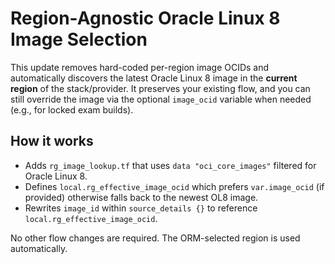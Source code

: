 # Region-Agnostic Oracle Linux 8 Image Selection

This update removes hard-coded per-region image OCIDs and automatically discovers the latest Oracle Linux 8 image
in the **current region** of the stack/provider. It preserves your existing flow, and you can still override the image
via the optional `image_ocid` variable when needed (e.g., for locked exam builds).

## How it works
- Adds `rg_image_lookup.tf` that uses `data "oci_core_images"` filtered for Oracle Linux 8.
- Defines `local.rg_effective_image_ocid` which prefers `var.image_ocid` (if provided) otherwise falls back to the newest OL8 image.
- Rewrites `image_id` within `source_details {}` to reference `local.rg_effective_image_ocid`.

No other flow changes are required. The ORM-selected region is used automatically.
